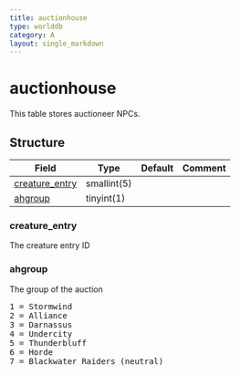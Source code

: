 ```yaml
---
title: auctionhouse
type: worlddb
category: A
layout: single_markdown
---
```


# auctionhouse
This table stores auctioneer NPCs. 

## Structure

Field                                                                                    | Type        | Default | Comment
---------------------------------------------------------------------------------------- | ----------- | ------- | -------
[creature_entry](#creature_entry) | smallint(5) |         |        
[ahgroup](#ahgroup)               | tinyint(1)  |         |        

### creature_entry

The creature entry ID

### ahgroup

The group of the auction

<pre>
1 = Stormwind
2 = Alliance
3 = Darnassus
4 = Undercity
5 = Thunderbluff
6 = Horde
7 = Blackwater Raiders (neutral)
</pre>
